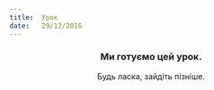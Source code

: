 ```yaml
---
title:  Урок
date:   29/12/2016
---
```


### <center>Ми готуємо цей урок.</center>
<center>Будь ласка, зайдіть пізніше.</center>